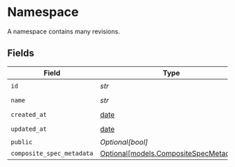 # Namespace

A namespace contains many revisions.


## Fields

| Field                                                                        | Type                                                                         | Required                                                                     | Description                                                                  |
| ---------------------------------------------------------------------------- | ---------------------------------------------------------------------------- | ---------------------------------------------------------------------------- | ---------------------------------------------------------------------------- |
| `id`                                                                         | *str*                                                                        | :heavy_check_mark:                                                           | {organization_slug}/{workspace_slug}/{namespace_name}                        |
| `name`                                                                       | *str*                                                                        | :heavy_check_mark:                                                           | A human-readable name for the namespace.                                     |
| `created_at`                                                                 | [date](https://docs.python.org/3/library/datetime.html#date-objects)         | :heavy_check_mark:                                                           | N/A                                                                          |
| `updated_at`                                                                 | [date](https://docs.python.org/3/library/datetime.html#date-objects)         | :heavy_check_mark:                                                           | N/A                                                                          |
| `public`                                                                     | *Optional[bool]*                                                             | :heavy_minus_sign:                                                           | Indicates whether the namespace is publicly accessible                       |
| `composite_spec_metadata`                                                    | [Optional[models.CompositeSpecMetadata]](../models/compositespecmetadata.md) | :heavy_minus_sign:                                                           | N/A                                                                          |